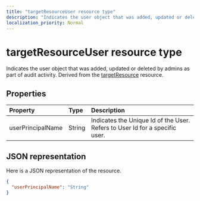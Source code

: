 ```yaml
---
title: "targetResourceUser resource type"
description: "Indicates the user object that was added, updated or deleted by admins as part of audit activity. Derived from the targetResource resource."
localization_priority: Normal
---
```


# targetResourceUser resource type
Indicates the user object that was added, updated or deleted by admins as part of audit activity. Derived from the [targetResource](targetresource.md) resource.


## Properties
| Property	   | Type	|Description|
|:---------------|:--------|:----------|
|userPrincipalName|String|Indicates the Unique Id of the User. Refers to User Id for a specific user.|

## JSON representation

Here is a JSON representation of the resource.

<!-- {
  "blockType": "resource",
  "optionalProperties": [

  ],
  "@odata.type": "microsoft.graph.targetResourceUser"
}-->

```json
{
  "userPrincipalName": "String"
}

```

<!-- uuid: 8fcb5dbc-d5aa-4681-8e31-b001d5168d79
2015-10-25 14:57:30 UTC -->
<!-- {
  "type": "#page.annotation",
  "description": "targetResourceUser resource",
  "keywords": "",
  "section": "documentation",
  "tocPath": ""
}-->
